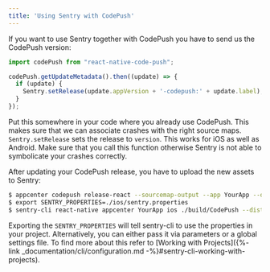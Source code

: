 ```yaml
---
title: 'Using Sentry with CodePush'
---
```


If you want to use Sentry together with CodePush you have to send us the CodePush version:

```javascript
import codePush from "react-native-code-push";

codePush.getUpdateMetadata().then((update) => {
  if (update) {
    Sentry.setRelease(update.appVersion + '-codepush:' + update.label);
  }
});
```

Put this somewhere in your code where you already use CodePush. This makes sure that we can associate crashes with the right source maps. `Sentry.setRelease` sets the release to `version`. This works for iOS as well as Android. Make sure that you call this function otherwise Sentry is not able to symbolicate your crashes correctly.

After updating your CodePush release, you have to upload the new assets to Sentry:

```bash
$ appcenter codepush release-react --sourcemap-output --app YourApp --output-dir ./build
$ export SENTRY_PROPERTIES=./ios/sentry.properties
$ sentry-cli react-native appcenter YourApp ios ./build/CodePush --dist YourBuildNumber
```

Exporting the `SENTRY_PROPERTIES` will tell sentry-cli to use the properties in your project. Alternatively, you can either pass it via parameters or a global settings file. To find more about this refer to [Working with Projects]({%- link _documentation/cli/configuration.md -%}#sentry-cli-working-with-projects).
